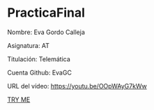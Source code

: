 # PracticaFinal

Nombre: Eva Gordo Calleja

Asignatura: AT

Titulación: Telemática 

Cuenta Github: EvaGC

URL del vídeo: https://youtu.be/OOpWAyG7kWw

[TRY ME](https://evagc.github.io/PracticaFinal/index.html)
